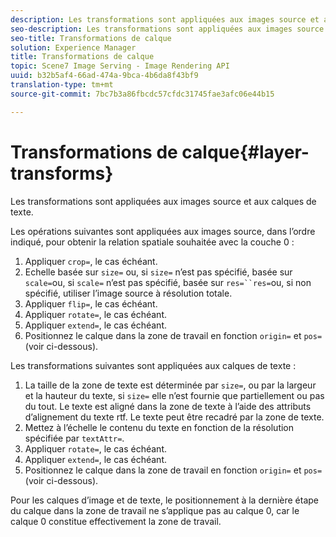 ```yaml
---
description: Les transformations sont appliquées aux images source et aux calques de texte.
seo-description: Les transformations sont appliquées aux images source et aux calques de texte.
seo-title: Transformations de calque
solution: Experience Manager
title: Transformations de calque
topic: Scene7 Image Serving - Image Rendering API
uuid: b32b5af4-66ad-474a-9bca-4b6da8f43bf9
translation-type: tm+mt
source-git-commit: 7bc7b3a86fbcdc57cfdc31745fae3afc06e44b15

---
```



# Transformations de calque{#layer-transforms}

Les transformations sont appliquées aux images source et aux calques de texte.

Les opérations suivantes sont appliquées aux images source, dans l’ordre indiqué, pour obtenir la relation spatiale souhaitée avec la couche 0 :

1. Appliquer `crop=`, le cas échéant.
1. Echelle basée sur `size=` ou, si `size=` n’est pas spécifié, basée sur `scale=`ou, si `scale=` n’est pas spécifié, basée sur `res=``res=`ou, si non spécifié, utiliser l’image source à résolution totale.
1. Appliquer `flip=`, le cas échéant.
1. Appliquer `rotate=`, le cas échéant.
1. Appliquer `extend=`, le cas échéant.
1. Positionnez le calque dans la zone de travail en fonction `origin=` et `pos=` (voir ci-dessous).

Les transformations suivantes sont appliquées aux calques de texte :

1. La taille de la zone de texte est déterminée par `size=`, ou par la largeur et la hauteur du texte, si `size=` elle n’est fournie que partiellement ou pas du tout. Le texte est aligné dans la zone de texte à l’aide des attributs d’alignement du texte rtf. Le texte peut être recadré par la zone de texte.
1. Mettez à l’échelle le contenu du texte en fonction de la résolution spécifiée par `textAttr=`.
1. Appliquer `rotate=`, le cas échéant.
1. Appliquer `extend=`, le cas échéant.
1. Positionnez le calque dans la zone de travail en fonction `origin=` et `pos=`(voir ci-dessous).

Pour les calques d’image et de texte, le positionnement à la dernière étape du calque dans la zone de travail ne s’applique pas au calque 0, car le calque 0 constitue effectivement la zone de travail.
